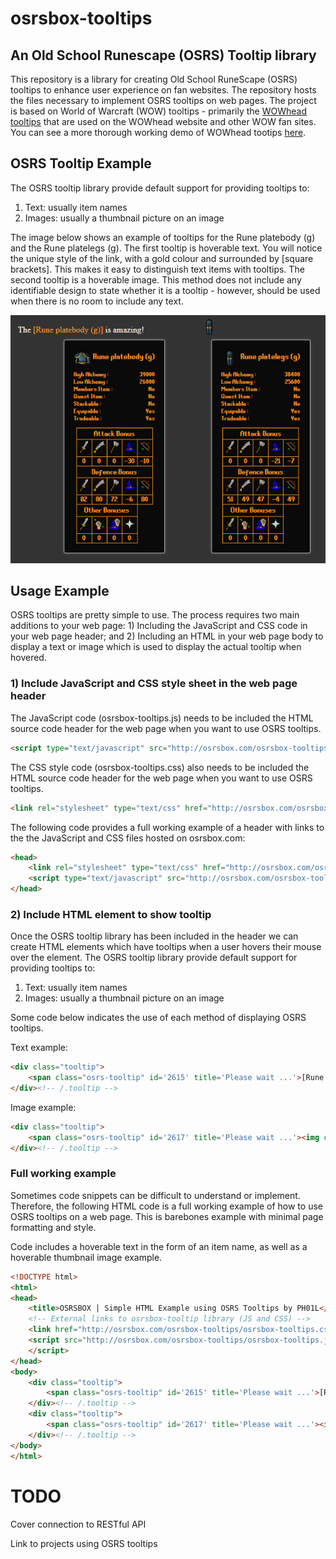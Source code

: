 # osrsbox-tooltips
## An Old School Runescape (OSRS) Tooltip library

This repository is a library for creating Old School RuneScape (OSRS) tooltips to enhance user experience on fan websites. The repository hosts the files necessary to implement OSRS tooltips on web pages. The project is based on World of Warcraft (WOW) tooltips - primarily the [WOWhead tooltips](http://www.wowhead.com/tooltips) that are used on the WOWhead website and other WOW fan sites. You can see a more thorough working demo of WOWhead tootips [here](http://wow.zamimg.com/widgets/power/demo.html).

## OSRS Tooltip Example

The OSRS tooltip library provide default support for providing tooltips to:

1. Text: usually item names
2. Images: usually a thumbnail picture on an image

The image below shows an example of tooltips for the Rune platebody (g) and the Rune platelegs (g). The first tooltip is hoverable text. You will notice the unique style of the link, with a gold colour and surrounded by [square brackets]. This makes it easy to distinguish text items with tooltips. The second tooltip is a hoverable image. This method does not include any identifiable design to state whether it is a tooltip - however, should be used when there is no room to include any text.

![Sample of OSRS tooltips when user hovers over image of an OSRS item](docs\sample_img.png)

## Usage Example

OSRS tooltips are pretty simple to use. The process requires two main additions to your web page: 1) Including the JavaScript and CSS code in your web page header; and 2) Including an HTML in your web page body to display a text or image which is used to display the actual tooltip when hovered.

### 1) Include JavaScript and CSS style sheet in the web page header

The JavaScript code (osrsbox-tooltips.js) needs to be included the HTML source code header for the web page when you want to use OSRS tooltips.

``` html
<script type="text/javascript" src="http://osrsbox.com/osrsbox-tooltips/osrsbox-tooltips.js"></script>
```

The CSS style code (osrsbox-tooltips.css) also needs to be included the HTML source code header for the web page when you want to use OSRS tooltips.

```html
<link rel="stylesheet" type="text/css" href="http://osrsbox.com/osrsbox-tooltips/osrsbox-tooltips.css">
```

The following code provides a full working example of a header with links to the the JavaScript and CSS files hosted on osrsbox.com:

```html
<head>
	<link rel="stylesheet" type="text/css" href="http://osrsbox.com/osrsbox-tooltips/osrsbox-tooltips.css">
	<script type="text/javascript" src="http://osrsbox.com/osrsbox-tooltips/osrsbox-tooltips.js"></script>
</head>
```

### 2) Include HTML element to show tooltip

Once the OSRS tooltip library has been included in the header we can create HTML elements which have tooltips when a user hovers their mouse over the element. The OSRS tooltip library provide default support for providing tooltips to:

1. Text: usually item names
2. Images: usually a thumbnail picture on an image

Some code below indicates the use of each method of displaying OSRS tooltips.

Text example:

```html
<div class="tooltip">
	<span class="osrs-tooltip" id='2615' title='Please wait ...'>[Rune platebody (g)]</span>
</div><!-- /.tooltip -->
```
Image example:

``` html
<div class="tooltip">
	<span class="osrs-tooltip" id='2617' title='Please wait ...'><img class="" height="32" width="32" src="http://osrsbox.com/osrsbox-db/items-icons/2/2617.png"></span>
</div><!-- /.tooltip -->
```

### Full working example

Sometimes code snippets can be difficult to understand or implement. Therefore, the following HTML code is a full working example of how to use OSRS tooltips on a web page. This is barebones example with minimal page formatting and style. 

Code includes a hoverable text in the form of an item name, as well as a hoverable thumbnail image example. 

```html
<!DOCTYPE html>
<html>
<head>
	<title>OSRSBOX | Simple HTML Example using OSRS Tooltips by PH01L</title>
    <!-- External links to osrsbox-tooltip library (JS and CSS) -->
	<link href="http://osrsbox.com/osrsbox-tooltips/osrsbox-tooltips.css" rel="stylesheet" type="text/css">
	<script src="http://osrsbox.com/osrsbox-tooltips/osrsbox-tooltips.js" type="text/javascript">
	</script>
</head>
<body>
    <div class="tooltip">
		<span class="osrs-tooltip" id='2615' title='Please wait ...'>[Rune platebody (g)]</span>
	</div><!-- /.tooltip -->
	<div class="tooltip">
		<span class="osrs-tooltip" id='2617' title='Please wait ...'><img class="" height="32" width="32" src="http://osrsbox.com/osrsbox-db/items-icons/2/2617.png"></span>
	</div><!-- /.tooltip -->
</body>
</html>
```

# TODO

Cover connection to RESTful API

Link to projects using OSRS tooltips

